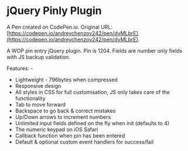 # jQuery Pinly Plugin

A Pen created on CodePen.io. Original URL: [https://codepen.io/andreychenzov242/pen/dyMLbrE](https://codepen.io/andreychenzov242/pen/dyMLbrE).

A WOP pin entry jQuery plugin. Pin is 1204. Fields are number only fields with JS backup validation. 

Features: - 
* Lightweight - 796bytes when compressed
* Responsive design
* All styles in CSS for full customisation, JS only takes care of the functionality
* Tab to move forward
* Backspace to go back & correct mistakes
* Up/Down arrows to increment numbers
* Unlimited input fields defined on the fly when init (defaults to 4)
* The numeric keypad on iOS Safari
* Callback function when pin has been entered
* Default & optional custom event handlers for success/fail
